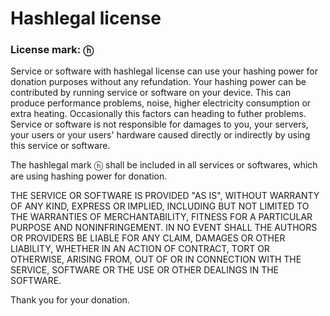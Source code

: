 # Hashlegal license
### License mark: ⓗ

Service or software with hashlegal license can use your hashing power
for donation purposes without any refundation.
Your hashing power can be contributed by running service or software
on your device.
This can produce performance problems, noise, higher electricity consumption
or extra heating.
Occasionally this factors can heading to futher problems.
Service or software is not responsible for damages to you, your servers,
your users or your users' hardware caused directly or indirectly by
using this service or software.

The hashlegal mark ⓗ shall be included in all services or softwares,
which are using hashing power for donation.

THE SERVICE OR SOFTWARE IS PROVIDED "AS IS", WITHOUT WARRANTY OF ANY KIND,
EXPRESS OR IMPLIED, INCLUDING BUT NOT LIMITED TO THE WARRANTIES
OF MERCHANTABILITY, FITNESS FOR A PARTICULAR PURPOSE AND NONINFRINGEMENT.
IN NO EVENT SHALL THE AUTHORS OR PROVIDERS BE LIABLE FOR ANY CLAIM, DAMAGES OR
OTHER LIABILITY, WHETHER IN AN ACTION OF CONTRACT, TORT OR OTHERWISE,
ARISING FROM, OUT OF OR IN CONNECTION WITH THE SERVICE, SOFTWARE OR THE USE OR
OTHER DEALINGS IN THE SOFTWARE.

Thank you for your donation.
